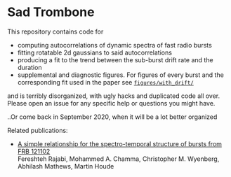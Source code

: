 # Sad Trombone

This repository contains code for 

* computing autocorrelations of dynamic spectra of fast radio bursts
* fitting rotatable 2d gaussians to said autocorrelations
* producing a fit to the trend between the sub-burst drift rate and the duration
* supplemental and diagnostic figures. For figures of every burst and the corresponding fit used in the paper see [`figures/with_drift/`](https://github.com/mef51/sadtrombone/tree/master/figures/with_drift)

and is terribly disorganized, with ugly hacks and duplicated code all over. Please open an issue for any specific help or questions you might have.

..Or come back in September 2020, when it will be a lot better organized

Related publications:
 
 * [A simple relationship for the spectro-temporal structure of bursts from FRB 121102](https://arxiv.org/abs/2008.02395)    
Fereshteh Rajabi, Mohammed A. Chamma, Christopher M. Wyenberg, Abhilash Mathews, Martin Houde
